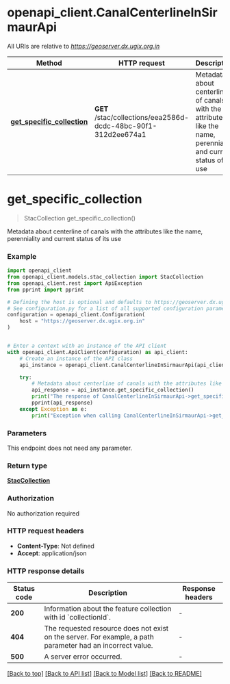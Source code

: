# openapi_client.CanalCenterlineInSirmaurApi

All URIs are relative to *https://geoserver.dx.ugix.org.in*

Method | HTTP request | Description
------------- | ------------- | -------------
[**get_specific_collection**](CanalCenterlineInSirmaurApi.md#get_specific_collection) | **GET** /stac/collections/eea2586d-dcdc-48bc-90f1-312d2ee674a1 | Metadata about centerline of canals with the attributes like the name, perenniality and current status of its use


# **get_specific_collection**
> StacCollection get_specific_collection()

Metadata about centerline of canals with the attributes like the name, perenniality and current status of its use

### Example


```python
import openapi_client
from openapi_client.models.stac_collection import StacCollection
from openapi_client.rest import ApiException
from pprint import pprint

# Defining the host is optional and defaults to https://geoserver.dx.ugix.org.in
# See configuration.py for a list of all supported configuration parameters.
configuration = openapi_client.Configuration(
    host = "https://geoserver.dx.ugix.org.in"
)


# Enter a context with an instance of the API client
with openapi_client.ApiClient(configuration) as api_client:
    # Create an instance of the API class
    api_instance = openapi_client.CanalCenterlineInSirmaurApi(api_client)

    try:
        # Metadata about centerline of canals with the attributes like the name, perenniality and current status of its use
        api_response = api_instance.get_specific_collection()
        print("The response of CanalCenterlineInSirmaurApi->get_specific_collection:\n")
        pprint(api_response)
    except Exception as e:
        print("Exception when calling CanalCenterlineInSirmaurApi->get_specific_collection: %s\n" % e)
```



### Parameters

This endpoint does not need any parameter.

### Return type

[**StacCollection**](StacCollection.md)

### Authorization

No authorization required

### HTTP request headers

 - **Content-Type**: Not defined
 - **Accept**: application/json

### HTTP response details

| Status code | Description | Response headers |
|-------------|-------------|------------------|
**200** | Information about the feature collection with id &#x60;collectionId&#x60;. |  -  |
**404** | The requested resource does not exist on the server. For example, a path parameter had an incorrect value. |  -  |
**500** | A server error occurred. |  -  |

[[Back to top]](#) [[Back to API list]](../README.md#documentation-for-api-endpoints) [[Back to Model list]](../README.md#documentation-for-models) [[Back to README]](../README.md)


